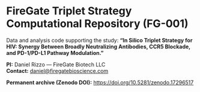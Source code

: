 # FireGate Triplet Strategy Computational Repository (FG-001)

Data and analysis code supporting the study:
**“In Silico Triplet Strategy for HIV: Synergy Between Broadly Neutralizing Antibodies, CCR5 Blockade, and PD-1/PD-L1 Pathway Modulation.”**

**PI:** Daniel Rizzo — FireGate Biotech LLC  
**Contact:** daniel@firegatebioscience.com  

**Permanent archive (Zenodo DOI):** https://doi.org/10.5281/zenodo.17296517
